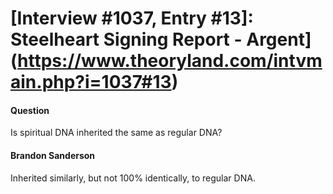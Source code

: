 # [Interview #1037, Entry #13]: Steelheart Signing Report - Argent](https://www.theoryland.com/intvmain.php?i=1037#13)

#### Question

Is spiritual DNA inherited the same as regular DNA?

#### Brandon Sanderson

Inherited similarly, but not 100% identically, to regular DNA.

